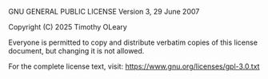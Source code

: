 GNU GENERAL PUBLIC LICENSE
Version 3, 29 June 2007

Copyright (C) 2025 Timothy OLeary

Everyone is permitted to copy and distribute verbatim copies of this license document, but changing it is not allowed.

For the complete license text, visit: https://www.gnu.org/licenses/gpl-3.0.txt
